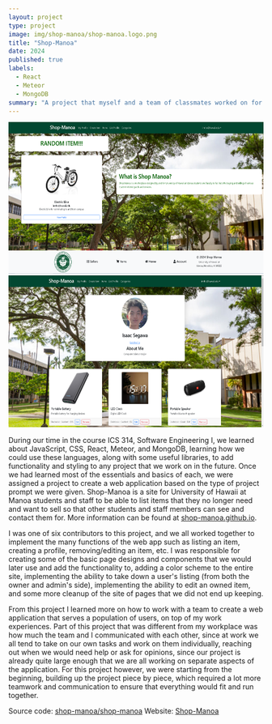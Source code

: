 ```yaml
---
layout: project
type: project
image: img/shop-manoa/shop-manoa.logo.png
title: "Shop-Manoa"
date: 2024
published: true
labels:
  - React
  - Meteor
  - MongoDB
summary: "A project that myself and a team of classmates worked on for ICS 314"
---
```


<div class="text-center p-4">
  <img height="300px" src="../img/shop-manoa/shop-manoa-landing.png" class="img-thumbnail" >
  <img height="300px" src="../img/shop-manoa/shop-manoa-profile.png" class="img-thumbnail" >
</div>

During our time in the course ICS 314, Software Engineering I, we learned about JavaScript, CSS, React, Meteor, and MongoDB, learning how we could use these languages, along with some useful libraries, to add functionality and styling to any project that we work on in the future. Once we had learned most of the essentials and basics of each, we were assigned a project to create a web application based on the type of project prompt we were given. Shop-Manoa is a site for University of Hawaii at Manoa students and staff to be able to list items that they no longer need and want to sell so that other students and staff members can see and contact them for. More information can be found at [shop-manoa.github.io](shop-manoa.github.io).

I was one of six contributors to this project, and we all worked together to implement the many functions of the web app such as listing an item, creating a profile, removing/editing an item, etc. I was responsible for creating some of the basic page designs and components that we would later use and add the functionality to, adding a color scheme to the entire site, implementing the ability to take down a user's listing (from both the owner and admin's side), implementing the ability to edit an owned item, and some more cleanup of the site of pages that we did not end up keeping.

From this project I learned more on how to work with a team to create a web application that serves a population of users, on top of my work experiences. Part of this project that was different from my workplace was how much the team and I communicated with each other, since at work we all tend to take on our own tasks and work on them individually, reaching out when we would need help or ask for opinions, since our project is already quite large enough that we are all working on separate aspects of the application. For this project however, we were starting from the beginning, building up the project piece by piece, which required a lot more teamwork and communication to ensure that everything would fit and run together.

Source code: <a href="https://github.com/shop-manoa/shop-manoa">shop-manoa/shop-manoa</a>
Website: <a href="shop-manoa.com">Shop-Manoa</a>
